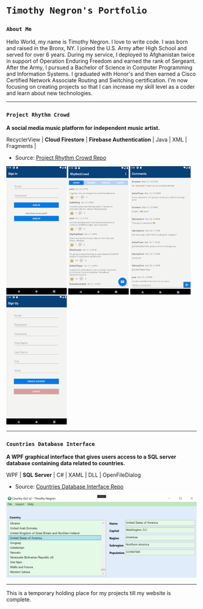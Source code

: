 # `Timothy Negron's Portfolio`

### `About Me`

Hello World, my name is Timothy Negron. I love to write code.
I was born and raised in the Bronx, NY. I joined the U.S. Army
after High School and served for over 6 years. During my service,
I deployed to Afghanistan twice in support of Operation Enduring Freedom
and earned the rank of Sergeant. After the Army, I pursued a 
Bachelor of Science in Computer Programming and Information Systems. I graduated with Honor's and then earned a Cisco Certified Network Associate Routing and Switching certification.
I'm now focusing on creating projects so that I can increase my
skill level as a coder and learn about new technologies.

---

### `Project Rhythm Crowd`

**A social media music platform for independent music artist.**

RecyclerView | **Cloud Firestore** | **Firebase Authentication** | Java | XML |  Fragments | 

* Source: [Project Rhythm Crowd Repo](https://github.com/timothynegron/project-rhythm-crowd)

<img src="assets/sign-in.png" width=160/>
<img src="assets/global-feed.png" width=160/>
<img src="assets/comments.png" width=160>
<img src="assets/sign-up.png" width=160/>

---


### `Countries Database Interface`

**A WPF graphical interface that gives users access to a SQL server database containing data related to countries.**

WPF | **SQL Server** | C# | XAML | DLL | OpenFileDialog

* Source: [Countries Database Interface Repo](https://github.com/timothynegron/country-db-interface)

<img src="assets/wpf-image.png" />

---

This is a temporary holding place for my projects till my website is complete.